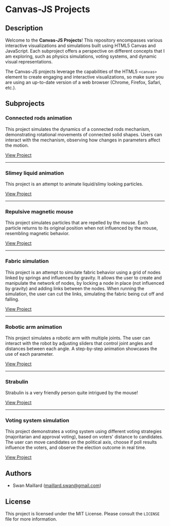 # Canvas-JS Projects

## Description

Welcome to the **Canvas-JS Projects**! This repository encompasses various interactive visualizations and simulations built using HTML5 Canvas and JavaScript. Each subproject offers a perspective on different concepts that I am exploring, such as physics simulations, voting systems, and dynamic visual representations.

The Canvas-JS projects leverage the capabilities of the HTML5 `<canvas>` element to create engaging and interactive visualizations, so make sure you are using an up-to-date version of a web browser (Chrome, Firefox, Safari, etc.).

## Subprojects

### Connected rods animation

This project simulates the dynamics of a connected rods mechanism, demonstrating rotational movements of connected solid shapes. Users can interact with the mechanism, observing how changes in parameters affect the motion.

[View Project](https://swan-maillard.github.io/canvas-js/bielle.html)

---

### Slimey liquid animation

This project is an attempt to animate liquid/slimy looking particles.

[View Project](https://swan-maillard.github.io/canvas-js/liquid.html)

---

### Repulsive magnetic mouse

This project simulates particles that are repelled by the mouse. Each particle returns to its original position when not influenced by the mouse, resembling magnetic behavior.

[View Project](https://swan-maillard.github.io/canvas-js/magnet.html)

---

### Fabric simulation

This project is an attempt to simulate fabric behavior using a grid of nodes linked by springs and influenced by gravity. It allows the user to create and manipulate the network of nodes, by locking a node in place (not influenced by gravity) and adding links between the nodes. When running the simulation, the user can cut the links, simulating the fabric being cut off and falling.

[View Project](https://swan-maillard.github.io/canvas-js/nappe.html)

---

### Robotic arm animation

This project simulates a robotic arm with multiple joints. The user can interact with the robot by adjusting sliders that control joint angles and distances between each angle. A step-by-step animation showcases the use of each parameter.

[View Project](https://swan-maillard.github.io/canvas-js/robot.html)

---

### Strabulin

Strabulin is a very friendly person quite intrigued by the mouse!

[View Project](https://swan-maillard.github.io/canvas-js/strabulin.html)

---

### Voting system simulation

This project demonstrates a voting system using different voting strategies (majoritarian and approval voting), based on voters' distance to candidates. The user can move candidates on the political axis, choose if poll results influence the voters, and observe the election outcome in real time.

[View Project](https://swan-maillard.github.io/canvas-js/voting.html)

## Authors

- Swan Maillard (maillard.swan@gmail.com)

## License

This project is licensed under the MIT License. Please consult the `LICENSE` file for more information.

